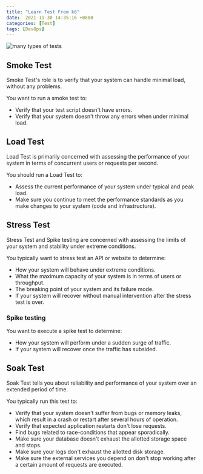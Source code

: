 ```yaml
---
title: "Learn Test From k6"
date:  2021-11-30 14:35:16 +0800
categories: [Test]
tags: [DevOps]
---
```



![many types of tests](https://k6.io/docs/static/e45e3f092ab0445aa3da987a69ddad85/47a22/test-types.webp)

## Smoke Test

Smoke Test's role is to verify that your system can handle minimal load, without any problems.

You want to run a smoke test to:

* Verify that your test script doesn't have errors.
* Verify that your system doesn't throw any errors when under minimal load.

## Load Test

Load Test is primarily concerned with assessing the performance of your system in terms of concurrent users or requests per second.

You should run a Load Test to:

* Assess the current performance of your system under typical and peak load.
* Make sure you continue to meet the performance standards as you make changes to your system (code and infrastructure).

## Stress Test

Stress Test and Spike testing are concerned with assessing the limits of your system and stability under extreme conditions.

You typically want to stress test an API or website to determine:

* How your system will behave under extreme conditions.
* What the maximum capacity of your system is in terms of users or throughput.
* The breaking point of your system and its failure mode.
* If your system will recover without manual intervention after the stress test is over.

### Spike testing

You want to execute a spike test to determine:

* How your system will perform under a sudden surge of traffic.
* If your system will recover once the traffic has subsided.

## Soak Test

Soak Test tells you about reliability and performance of your system over an extended period of time.

You typically run this test to:

* Verify that your system doesn't suffer from bugs or memory leaks, which result in a crash or restart after several hours of operation.
* Verify that expected application restarts don't lose requests.
* Find bugs related to race-conditions that appear sporadically.
* Make sure your database doesn't exhaust the allotted storage space and stops.
* Make sure your logs don't exhaust the allotted disk storage.
* Make sure the external services you depend on don't stop working after a certain amount of requests are executed.

